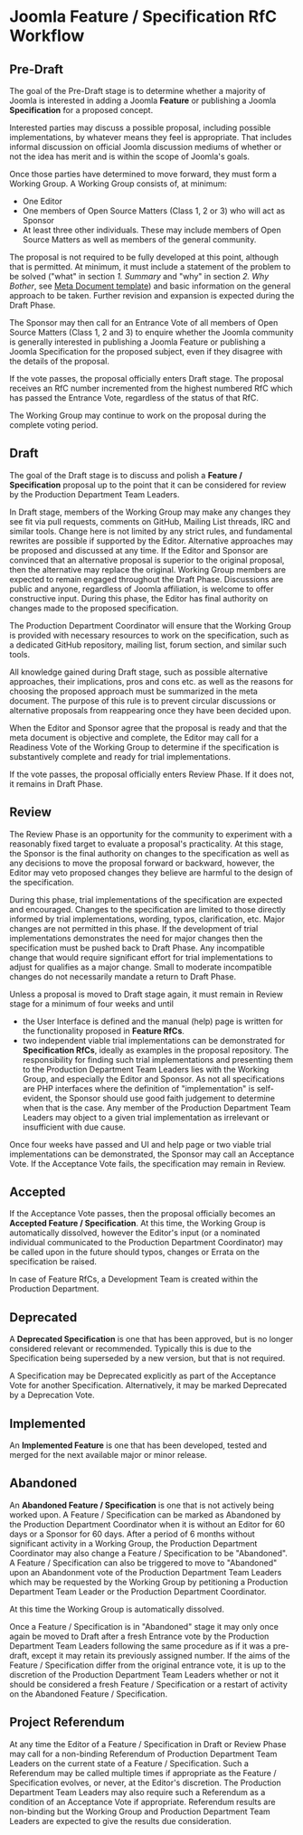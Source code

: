 # Joomla Feature / Specification RfC Workflow

## Pre-Draft

The goal of the Pre-Draft stage is to determine whether a majority of Joomla is
interested in adding a Joomla **Feature** or publishing a Joomla **Specification**
for a proposed concept.

Interested parties may discuss a possible proposal, including possible
implementations, by whatever means they feel is appropriate. That includes informal
discussion on official Joomla discussion mediums of whether or not the idea has
merit and is within the scope of Joomla's goals.

Once those parties have determined to move forward, they must form a Working Group.
A Working Group consists of, at minimum:

* One Editor
* One members of Open Source Matters (Class 1, 2 or 3) who will act as Sponsor
* At least three other individuals. These may include members of Open Source Matters
  as well as members of the general community.

The proposal is not required to be fully developed at this point, although that is
permitted. At minimum, it must include a statement of the problem to be solved
("what" in section *1. Summary* and "why" in section *2. Why Bother*, see
[Meta Document template](templates/spec-template-meta.md)) and
basic information on the general approach to be taken. Further revision and
expansion is expected during the Draft Phase.

The Sponsor may then call for an Entrance Vote of all members of Open Source 
Matters (Class 1, 2 and 3) to enquire whether the Joomla community is generally
interested in publishing a Joomla Feature or publishing a Joomla Specification 
for the proposed subject, even if they disagree with the details of the proposal.

If the vote passes, the proposal officially enters Draft stage. The proposal
receives an RfC number incremented from the highest numbered RfC
which has passed the Entrance Vote, regardless of the status of that RfC.

The Working Group may continue to work on the proposal during the complete voting
period.

## Draft

The goal of the Draft stage is to discuss and polish a **Feature / Specification** 
proposal up to the point that it can be considered for review by the Production 
Department Team Leaders.

In Draft stage, members of the Working Group may make any changes they see fit via
pull requests, comments on GitHub, Mailing List threads, IRC and similar tools.
Change here is not limited by any strict rules, and fundamental rewrites are
possible if supported by the Editor. Alternative approaches may be proposed and
discussed at any time. If the Editor and Sponsor are convinced that an alternative
proposal is superior to the original proposal, then the alternative may replace the
original. Working Group members are expected to remain engaged throughout the Draft
Phase. Discussions are public and anyone, regardless of Joomla affiliation, is
welcome to offer constructive input. During this phase, the Editor has final
authority on changes made to the proposed specification.

The Production Department Coordinator will ensure that the Working Group is provided
with necessary resources to work on the specification, such as a dedicated GitHub
repository, mailing list, forum section, and similar such tools.

All knowledge gained during Draft stage, such as possible alternative approaches,
their implications, pros and cons etc. as well as the reasons for choosing the
proposed approach must be summarized in the meta document. The purpose of this rule
is to prevent circular discussions or alternative proposals from reappearing once
they have been decided upon.

When the Editor and Sponsor agree that the proposal is ready and that the meta
document is objective and complete, the Editor may call for a Readiness Vote of the
Working Group to determine if the specification is substantively complete and ready
for trial implementations.

If the vote passes, the proposal officially enters Review Phase. If it does not, it
remains in Draft Phase.

## Review

The Review Phase is an opportunity for the community to experiment with a reasonably
fixed target to evaluate a proposal's practicality. At this stage, the Sponsor is
the final authority on changes to the specification as well as any decisions to move
the proposal forward or backward, however, the Editor may veto proposed changes they
believe are harmful to the design of the specification.

During this phase, trial implementations of the specification are expected and
encouraged. Changes to the specification are limited to those directly informed by
trial implementations, wording, typos, clarification, etc. Major changes are not
permitted in this phase. If the development of trial implementations demonstrates
the need for major changes then the specification must be pushed back to Draft
Phase. Any incompatible change that would require significant effort for trial
implementations to adjust for qualifies as a major change. Small to moderate
incompatible changes do not necessarily mandate a return to Draft Phase.

Unless a proposal is moved to Draft stage again, it must remain in Review stage for
a minimum of four weeks and until

- the User Interface is defined and the manual (help) page is written for the
  functionality proposed in **Feature RfCs**.
- two independent viable trial implementations can be demonstrated for
  **Specification RfCs**, ideally as examples in the proposal repository. The 
  responsibility for finding such trial implementations and presenting them to the 
  Production Department Team Leaders lies with the Working Group, and especially 
  the Editor and Sponsor. As not all specifications are PHP interfaces where the 
  definition of "implementation" is self-evident, the Sponsor should use good 
  faith judgement to  determine when that is the case. Any member of the Production 
  Department Team Leaders may object to a given trial implementation as irrelevant 
  or insufficient with due cause.

Once four weeks have passed and UI and help page or two viable trial implementations
can be demonstrated, the Sponsor may call an Acceptance Vote. If the Acceptance
Vote fails, the specification may remain in Review.

## Accepted

If the Acceptance Vote passes, then the proposal officially becomes an **Accepted
Feature / Specification**. At this time, the Working Group is automatically 
dissolved,  however the Editor's input (or a nominated individual communicated to 
the Production Department Coordinator) may be called upon in the future should 
typos, changes or Errata on the specification be raised.

In case of Feature RfCs, a Development Team is created within the Production
Department. 

## Deprecated

A **Deprecated Specification** is one that has been approved, but is no longer 
considered relevant or recommended. Typically this is due to the Specification 
being superseded by a new version, but that is not required.

A Specification may be Deprecated explicitly as part of the Acceptance Vote for 
another Specification. Alternatively, it may be marked Deprecated by a Deprecation 
Vote.

## Implemented

An **Implemented Feature** is one that has been developed, tested and merged for 
the next available major or minor release. 

## Abandoned

An **Abandoned Feature / Specification** is one that is not actively being worked 
upon. A Feature / Specification can be marked as Abandoned by the Production 
Department Coordinator when it is without an Editor for 60 days or a Sponsor for
60 days. After a period of 6 months without significant activity in a Working 
Group, the Production Department Coordinator may also change a Feature /
Specification to be "Abandoned". A Feature / Specification can also be triggered to 
move to "Abandoned" upon an Abandonment vote of the Production Department Team 
Leaders which may be requested by the Working Group by petitioning a Production 
Department Team Leader or the Production Department Coordinator.

At this time the Working Group is automatically dissolved.

Once a Feature / Specification is in "Abandoned" stage it may only once again be 
moved to Draft after a fresh Entrance vote by the Production Department Team Leaders 
following the same procedure as if it was a pre-draft, except it may retain its 
previously assigned number. If the aims of the Feature / Specification differ from 
the original entrance vote, it is up to the discretion of the Production Department 
Team Leaders whether or not it should be considered a fresh Feature / Specification 
or a restart of activity on the Abandoned Feature / Specification.

## Project Referendum

At any time the Editor of a Feature / Specification in Draft or Review Phase may 
call for a non-binding Referendum of Production Department Team Leaders on the 
current state of a Feature / Specification.  Such a Referendum may be called 
multiple times if appropriate as the Feature / Specification evolves, or never, at 
the Editor's discretion. The Production Department Team Leaders may also require 
such a Referendum as a condition of an Acceptance Vote if appropriate.  Referendum 
results are non-binding but the Working Group and Production Department Team 
Leaders are expected to give the results due consideration.
